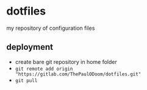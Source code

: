 # dotfiles
my repository of configuration files
## deployment
* create bare git repository in home folder
* ```git remote add origin "https://gitlab.com/ThePaulODoom/dotfiles.git"```
* ```git pull```
